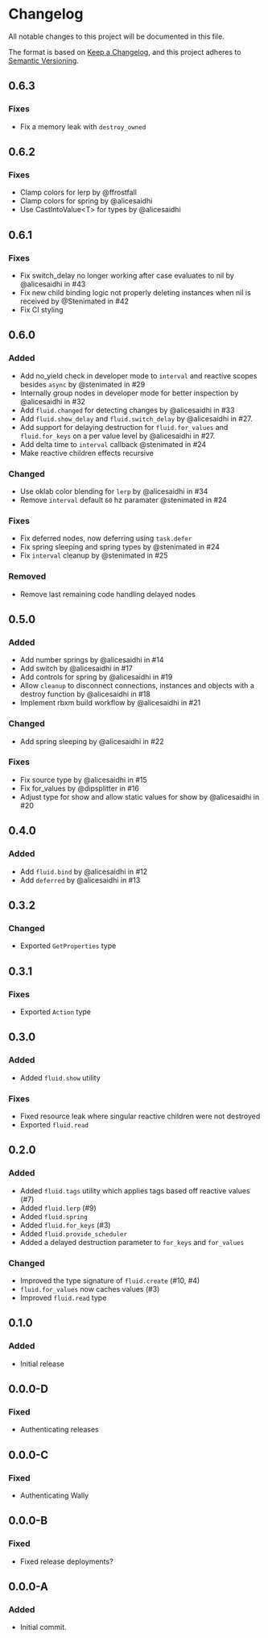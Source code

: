 # Changelog

All notable changes to this project will be documented in this file.

The format is based on [Keep a Changelog](https://keepachangelog.com/en/1.1.0/),
and this project adheres to [Semantic Versioning](https://semver.org/spec/v2.0.0.html).

## 0.6.3

### Fixes

- Fix a memory leak with `destroy_owned`

## 0.6.2

### Fixes

- Clamp colors for lerp by @ffrostfall
- Clamp colors for spring by @alicesaidhi
- Use CastIntoValue\<T\> for types by @alicesaidhi

## 0.6.1

### Fixes

- Fix switch_delay no longer working after case evaluates to nil by @alicesaidhi in #43
- Fix new child binding logic not properly deleting instances when nil is received by @Stenimated in #42
- Fix CI styling

## 0.6.0

### Added

- Add no_yield check in developer mode to `interval` and reactive scopes besides `async` by @stenimated in #29
- Internally group nodes in developer mode for better inspection by @alicesaidhi in #32
- Add `fluid.changed` for detecting changes by @alicesaidhi in #33
- Add `fluid.show_delay` and `fluid.switch_delay` by @alicesaidhi in #27.
- Add support for delaying destruction for `fluid.for_values` and `fluid.for_keys` on a per value level by @alicesaidhi in #27.
- Add delta time to `interval` callback @stenimated in #24
- Make reactive children effects recursive

### Changed

- Use oklab color blending for `lerp` by @alicesaidhi in #34
- Remove `interval` default `60` hz paramater @stenimated in #24

### Fixes

- Fix deferred nodes, now deferring using `task.defer`
- Fix spring sleeping and spring types by @stenimated in #24
- Fix `interval` cleanup by @stenimated in #25

### Removed

- Remove last remaining code handling delayed nodes

## 0.5.0

### Added

- Add number springs by @alicesaidhi in #14
- Add switch by @alicesaidhi in #17
- Add controls for spring by @alicesaidhi in #19
- Allow `cleanup` to disconnect connections, instances and objects with a destroy function by @alicesaidhi in #18
- Implement rbxm build workflow by @alicesaidhi in #21

### Changed

- Add spring sleeping by @alicesaidhi in #22

### Fixes

- Fix source type by @alicesaidhi in #15
- Fix for_values by @dipsplitter in #16
- Adjust type for show and allow static values for show by @alicesaidhi in #20

## 0.4.0

### Added

- Add `fluid.bind` by @alicesaidhi in #12
- Add `deferred` by @alicesaidhi in #13

## 0.3.2

### Changed

- Exported `GetProperties` type

## 0.3.1

### Fixes

- Exported `Action` type

## 0.3.0

### Added

- Added `fluid.show` utility

### Fixes

- Fixed resource leak where singular reactive children were not destroyed
- Exported `fluid.read`

## 0.2.0

### Added

- Added `fluid.tags` utility which applies tags based off reactive values (#7)
- Added `fluid.lerp` (#9)
- Added `fluid.spring`
- Added `fluid.for_keys` (#3)
- Added `fluid.provide_scheduler`
- Added a delayed destruction parameter to `for_keys` and `for_values`

### Changed

- Improved the type signature of `fluid.create` (#10, #4)
- `fluid.for_values` now caches values (#3)
- Improved `fluid.read` type

## 0.1.0

### Added

- Initial release

## 0.0.0-D

### Fixed

- Authenticating releases

## 0.0.0-C

### Fixed

- Authenticating Wally

## 0.0.0-B

### Fixed

- Fixed release deployments?

## 0.0.0-A

### Added

- Initial commit.
